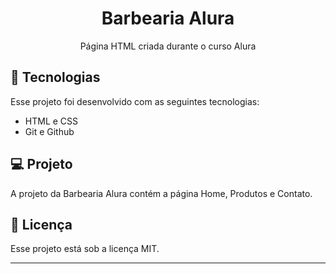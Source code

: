 <h1 align="center"> Barbearia Alura </h1>

<p align="center"> Página HTML criada durante o curso Alura </p>

## 🚀 Tecnologias 

Esse projeto foi desenvolvido com as seguintes tecnologias:

- HTML e CSS
- Git e Github


## 💻 Projeto

A projeto da Barbearia Alura contém a página Home, Produtos e Contato.

## :memo: Licença

Esse projeto está sob a licença MIT.

---
